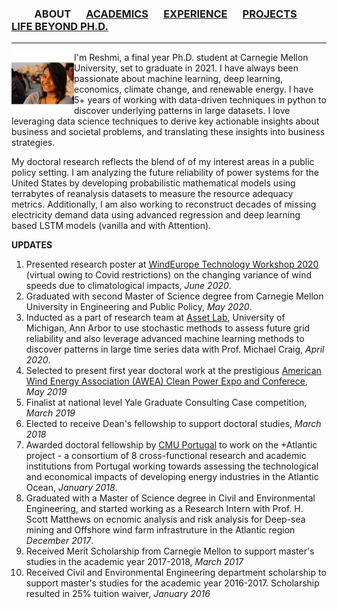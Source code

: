 
### &emsp;&emsp; ABOUT  &emsp; [ACADEMICS](./Academics.md) &emsp; [EXPERIENCE](./profexp.md) &emsp; [PROJECTS](./projects) &emsp; &emsp; [LIFE BEYOND PH.D.](./lifebeyondphd.md)

-------  

<img align="left" width="100" height="100" src="https://github.com/reshmighosh/reshmighosh.github.io/blob/master/images/1462696_10200387915380867_283294306_o.jpeg">

I'm Reshmi, a final year Ph.D. student at Carnegie Mellon University, set to graduate in 2021. I have always been passionate about machine learning, deep learning, economics, climate change, and renewable energy. I have 5+ years of working with data-driven techniques in python to discover underlying patterns in large datasets. I love leveraging data science techniques to derive key actionable insights about business and societal problems, and translating these insights into business strategies.

 My doctoral research reflects the blend of of my interest areas in a public policy setting. I am analyzing the future reliability of power systems for the United States by developing probabilistic mathematical models using terrabytes of reanalysis datasets to measure the resource adequacy metrics. Additionally, I am also working to reconstruct decades of missing electricity demand data using advanced regression and deep learning based LSTM models (vanilla and with Attention).

**UPDATES**
1. Presented research poster at [WindEurope Technology Workshop 2020](https://windeurope.org/workshops/tech2020/posters/#ra) (virtual owing to Covid restrictions) on the changing variance of wind speeds due to climatological impacts, *June 2020*.
2. Graduated with second Master of Science degree from Carnegie Mellon University in Engineering and Public Policy, *May 2020*.
3. Inducted as a part of research team at [Asset Lab](https://www.assetlab.org/people), University of Michigan, Ann Arbor to use stochastic methods to assess future grid reliability and also leverage advanced machine learning methods to discover patterns in large time series data with Prof. Michael Craig, *April 2020*.
4. Selected to present first year doctoral work at the prestigious [American Wind Energy Association (AWEA) Clean Power Expo and Conferece](https://cleanpower.org/expo/), *May 2019*
5. Finalist at national level Yale Graduate Consulting Case competition, *March 2019*
6. Elected to receive Dean's fellowship to support doctoral studies, *March 2018*
7. Awarded doctoral fellowship by [CMU Portugal](https://www.cmuportugal.org/atlantic/) to work on the +Atlantic project - a consortium of 8 cross-functional research and academic institutions from Portugal working towards assessing the technological and economical impacts of developing energy industries in the Atlantic Ocean, *January 2018*.
8. Graduated with a Master of Science degree in Civil and Environmental Engineering, and started working as a Research Intern with Prof. H. Scott Matthews on ecnomic analysis and risk analysis for Deep-sea mining and Offshore wind farm infrastruture in the Atlantic region *December 2017*.
9. Received Merit Scholarship from Carnegie Mellon to support master's studies in the academic year 2017-2018, *March 2017*
10. Received Civil and Environmental Engineering department scholarship to support master's studies for the academic year 2016-2017. Scholarship resulted in 25% tuition waiver, *January 2016*




 
